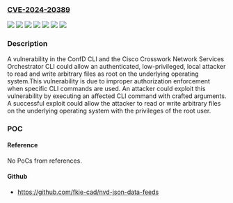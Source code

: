 ### [CVE-2024-20389](https://cve.mitre.org/cgi-bin/cvename.cgi?name=CVE-2024-20389)
![](https://img.shields.io/static/v1?label=Product&message=Cisco%20ConfD%20Basic&color=blue)
![](https://img.shields.io/static/v1?label=Product&message=Cisco%20ConfD&color=blue)
![](https://img.shields.io/static/v1?label=Product&message=Cisco%20Network%20Services%20Orchestrator&color=blue)
![](https://img.shields.io/static/v1?label=Version&message=%3D%206.0.11%20&color=brighgreen)
![](https://img.shields.io/static/v1?label=Version&message=%3D%208.0.11%20&color=brighgreen)
![](https://img.shields.io/static/v1?label=Version&message=%3D%20N%2FA%20&color=brighgreen)
![](https://img.shields.io/static/v1?label=Vulnerability&message=Incorrect%20Privilege%20Assignment&color=brighgreen)

### Description

A vulnerability in the ConfD CLI and the Cisco  Crosswork Network Services Orchestrator CLI could allow an authenticated, low-privileged, local attacker to read and write arbitrary files as root on the underlying operating system.This vulnerability is due to improper authorization enforcement when specific CLI commands are used. An attacker could exploit this vulnerability by executing an affected CLI command with crafted arguments. A successful exploit could allow the attacker to read or write arbitrary files on the underlying operating system with the privileges of the root user.

### POC

#### Reference
No PoCs from references.

#### Github
- https://github.com/fkie-cad/nvd-json-data-feeds

